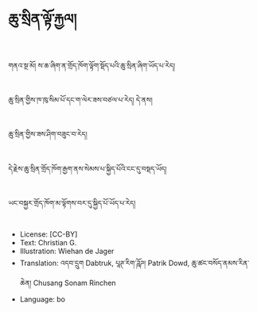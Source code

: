 # ཆུ་སྲིན་ལྟོ་རྐྱལ།

##
གནའ་སྔ་མོ། ས་ཆ་ཞིག་ན་གྲོད་ཁོག་ལྟོག་སྡོད་པའི་ཆུ་སྲིན་ཞིག་ཡོད་པ་རེད།

##
ཆུ་སྲིན་གྱིས་ཁ་ཁུ་སིམ་པོ་དང་ག་ལེར་ཟས་བཙལ་པ་རེད། དེ་ནས།

##
ཆུ་སྲིན་གྱིས་ཟས་ཤིག་བཟུང་བ་རེད།

##
དེ་རྗེས་ཆུ་སྲིན་གྲོད་ཁོག་རྒྱག་ནས་སེམས་པ་སྐྱིད་པོའི་ངང་དུ་བསྡད་ཡོད།

##
ཡང་བསྐྱར་གྲོད་ཁོག་མ་ལྟོགས་བར་དུ་སྐྱིད་པོ་ཡོད་པ་རེད།

##
* License: [CC-BY]
* Text: Christian G.
* Illustration: Wiehan de Jager
* Translation: འདབ་དྲུག Dabtruk, པཱཊ་རིག་ཌཱོཌ། Patrik Dowd, ཆུ་ཚང་བསོད་ནམས་རིན་ཆེན། Chusang Sonam Rinchen
* Language: bo

